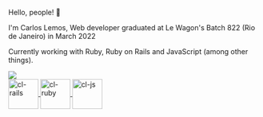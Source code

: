 Hello, people!  👋 

I'm Carlos Lemos, Web developer graduated at Le Wagon's Batch 822 (Rio de Janeiro) in March 2022

Currently working with Ruby, Ruby on Rails and JavaScript (among other things).


<div>
 <a href="https://github.com/carloseglemos">  
 <img height:180em src="https://github-readme-stats.vercel.app/api?username=carloseglemos">
</div> 
  <div>
 <img align="center" alt="cl-rails" height:"100" width="60" img src="https://cdn.jsdelivr.net/gh/devicons/devicon/icons/rails/rails-plain-wordmark.svg"/>
 <img align="center" alt="cl-ruby" height:"100" width="60" img src="https://cdn.jsdelivr.net/gh/devicons/devicon/icons/ruby/ruby-original.svg"/>
 <img align="center" alt="cl-js" height:"100" width="60" img src="https://cdn.jsdelivr.net/gh/devicons/devicon/icons/javascript/javascript-original.svg" />
  </div>  
